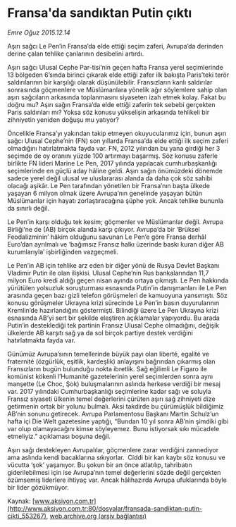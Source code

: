 # Fransa'da sandıktan Putin çıktı

*Emre Oğuz 2015.12.14*

<div class="pNewsDetailMainContent ctx_content" itemprop="articleBody">
 <p>
  Aşırı sağcı Le Pen’in Fransa’da elde ettiği seçim zaferi, Avrupa’da derinden derine çalan tehlike çanlarının desibelini artırdı.
 </p>
 <p>
  Aşırı sağcı Ulusal Cephe Par-tisi’nin geçen hafta Fransa yerel seçimlerinde 13 bölgeden 6’sında birinci çıkarak elde ettiği zafer ilk bakışta Paris’teki terör saldırılarının bir karşılığı olarak düşünülebilir. Fransızların kanlı saldırılar sonrasında göçmenlere ve Müslümanlara yönelik ağır söylemlere sahip olan aşırı sağcıların arkasında toplanmasını siyaseten izah etmek kolay. Fakat bu doğru mu? Aşırı sağın Fransa’da elde ettiği zaferin tek sebebi gerçekten Paris saldırıları mı? Yoksa söz konusu yükselişin arkasında tehlikeli bir zihniyetin yeniden doğuşu mu yatıyor?
 </p>
 <p>
  Öncelikle Fransa’yı yakından takip etmeyen okuyucularımız için, bunun aşırı sağcı Ulusal Cephe’nin (FN) son yıllarda Fransa’da elde ettiği ilk seçim zaferi olmadığını hatırlatmakta fayda var. FN, 2012 yılından bu yana girdiği her 3 seçimde de oy oranını yüzde 100 artırmayı başarmış. Söz konusu zaferle birlikte FN lideri Marine Le Pen, 2017 yılında yapılacak cumhurbaşkanlığı seçimlerinde en güçlü aday hâline geldi. Aşırı sağın önümüzdeki dönemde sadece yerel değil ulusal ve uluslararası alanda da daha çok söz sahibi olacağı aşikâr. Le Pen tarafından yönetilen bir Fransa’nın başta ülkede yaşayan 6 milyon olmak üzere Avrupa’nın genelinde yaşayan bütün Müslümanlar için hayatı zorlaştıracağına şüphe yok. Ancak tehlike bununla da sınırlı değil.
 </p>
 <p>
  Le Pen’in karşı olduğu tek kesim; göçmenler ve Müslümanlar değil. Avrupa Birliği’ne de (AB) birçok alanda karşı çıkıyor. Avrupa’da bir ‘Brüksel Feodalizminin’ hâkim olduğunu savunan Le Pen’e göre Fransa derhâl Euro’dan ayrılmalı ve ‘bağımsız Fransız halkı üzerinde baskı kuran diğer AB kurumlarıyla’ işbirliğinden vazgeçmeli.
 </p>
 <p>
  Le Pen’in AB için tehlike arz eden bir diğer yönü de Rusya Devlet Başkanı Vladimir Putin ile olan ilişkisi. Ulusal Cephe’nin Rus bankalarından 11,7 milyon Euro kredi aldığı geçen nisan ayında ortaya çıkmıştı. Le Pen hakkında yürütülen yolsuzluk soruşturması esnasında Putin’in danışmanları ile Le Pen arasında geçen bazı gizli telefon görüşmeleri de kamuoyuna yansımıştı. Söz konusu görüşmeler Ukrayna krizi sürecinde Le Pen’in basın duyurularının Kremlin’de hazırlandığını göstermişti. Bilindiği üzere Le Pen Ukrayna krizi esnasında AB’yi sert bir şekilde eleştiren açıklamalar yapıyordu. Bu arada Putin’in desteklediği tek partinin Fransız Ulusal Cephe olmadığını, değişik ülkelerde AB karşıtı sağ ya da sol birçok partiye destek verdiğini hatırlatmakta fayda var.
 </p>
 <p>
  Günümüz Avrupa’sının temellerinde büyük payı olan liberté, egalité ve fraternité (özgürlük, eşitlik, kardeşlik) anlayışını bağrından çıkarmış olan Fransızların bugün bulunduğu nokta ibretlik. Sağ eğilimli Le Figaro ile komünist kökenli l’Humanité gazetelerinin yerel seçimlerden sonra aynı manşette (Le Choc, Şok) buluşmalarının aslında herkese verdiği bir mesaj var. 2017 yılındaki Cumhurbaşkanlığı seçimlerine kadar sağı ve soluyla Fransız siyaseti ülkenin temel değerlerini çürüten aşırı sağ zihniyeti dize getirmenin ortak bir yolunu bulmalı. Aksi takdirde bu çürümüşlük bildiğimiz AB’nin sonunu getirecek. Avrupa Parlamentosu Başkanı Martin Schulz’un hafta içi Die Welt gazetesine yaptığı, “Bundan 10 yıl sonra AB’nin şimdiki gibi var olup olamayacağını kimse söyleyemez. Bunu istiyorsak sıkı mücadele etmeliyiz.” açıklaması boşuna değil.
 </p>
 <p>
  Aşırı sağı destekleyen Avrupalılar, göçmenlere zarar verdiğini zannediyor ama aslında kendi bacaklarına sıkıyorlar.  Ciddi bir kan kaybı söz konusu ve vücutta ‘şok’ yaşanıyor. Bu şokun bir an önce atlatılıp, tahribatın giderilebilmesi için ise Avrupa’nın temel değerlerini sözde değil gerçekten özümsemiş liderlere ihtiyaç var. Ancak hâlihazırda Avrupa ufuklarında böyle bir lider gözükmüyor.
 </p>
</div>


Kaynak: [www.aksiyon.com.tr](http://www.aksiyon.com.tr:80/dosyalar/fransada-sandiktan-putin-cikti_553267), [web.archive.org (arşiv bağlantısı)](http://web.archive.org/web/20151219162915/http://www.aksiyon.com.tr:80/dosyalar/fransada-sandiktan-putin-cikti_553267)
